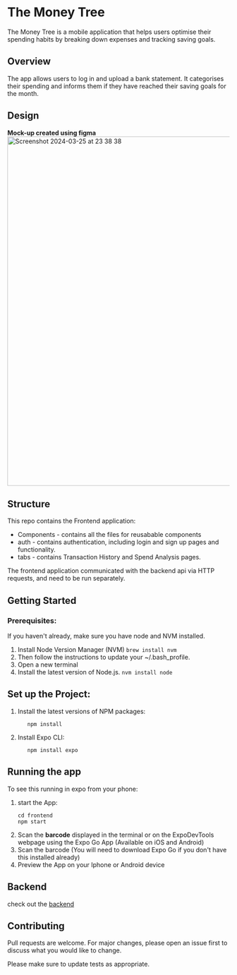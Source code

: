 # The Money Tree
The Money Tree is a mobile application that helps users optimise their spending habits by breaking down expenses and tracking saving goals.

## Overview
The app allows users to log in and upload a bank statement. It categorises their spending and informs them if they have reached their saving goals for the month.


## Design 
__Mock-up created using figma__
<img width="792" alt="Screenshot 2024-03-25 at 23 38 38" src="https://github.com/KatieAnthon/The_Money_Tree/assets/94082001/c95374e2-7077-45aa-9b00-6b358eeee52c">

## Structure

This repo contains the Frontend application: 
* Components - contains all the files for reusabable components
* auth - contains authentication, including login and sign up pages and functionality.
* tabs - contains Transaction History and Spend Analysis pages.

The frontend application communicated with the backend api via HTTP requests, and need to be run separately.

## Getting Started

### Prerequisites:
If you haven't already, make sure you have node and NVM installed.

1. Install Node Version Manager (NVM)
   ```brew install nvm```
2. Then follow the instructions to update your ~/.bash_profile.
3. Open a new terminal
4. Install the latest version of Node.js.
   ```nvm install node```

## Set up the Project:
1. Install the latest versions of NPM packages:

   ```cd frontend
      npm install
   ```
2. Install Expo CLI:
   ```
      npm install expo
   ```

## Running the app
To see this running in expo from your phone:
1. start the App:
   ```
   cd frontend
   npm start
   ```
2. Scan the **barcode** displayed in the terminal or on the ExpoDevTools webpage using the Expo Go App (Available on iOS and Android)
4. Scan the barcode (You will need to download Expo Go if you don't have this installed already)
5. Preview the App on your Iphone or Android device

## Backend
check out the [backend](https://github.com/KatieAnthon/money_tree_backend/tree/main)

## Contributing
Pull requests are welcome. For major changes, please open an issue first
to discuss what you would like to change.

Please make sure to update tests as appropriate.

